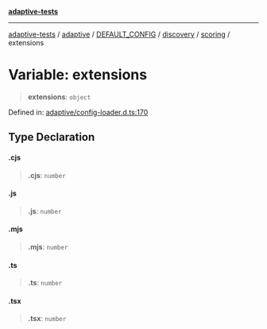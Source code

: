 [**adaptive-tests**](../../../../../../../../README.md)

***

[adaptive-tests](../../../../../../../../README.md) / [adaptive](../../../../../../../README.md) / [DEFAULT\_CONFIG](../../../../../README.md) / [discovery](../../../README.md) / [scoring](../README.md) / extensions

# Variable: extensions

> **extensions**: `object`

Defined in: [adaptive/config-loader.d.ts:170](https://github.com/anon57396/adaptive-tests/blob/main/types/adaptive/config-loader.d.ts#L170)

## Type Declaration

#### .cjs

> **.cjs**: `number`

#### .js

> **.js**: `number`

#### .mjs

> **.mjs**: `number`

#### .ts

> **.ts**: `number`

#### .tsx

> **.tsx**: `number`
